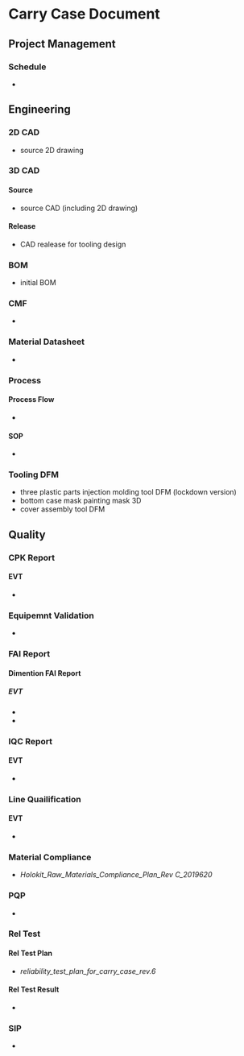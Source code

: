 # Carry Case Document
## Project Management
### Schedule
* 
## Engineering
### 2D CAD
* source 2D drawing
### 3D CAD
#### Source
* source CAD (including 2D drawing)
#### Release
* CAD realease for tooling design 
### BOM
* initial BOM
### CMF
* 
### Material Datasheet
* 
### Process
#### Process Flow
* 
#### SOP
* 
### Tooling DFM
* three plastic parts injection molding tool DFM (lockdown version)
* bottom case mask painting mask 3D
* cover assembly tool DFM
## Quality
### CPK Report
#### EVT
* 
### Equipemnt Validation
* 
### FAI Report
#### Dimention FAI Report
##### EVT
* 
* 
### IQC Report
#### EVT
* 
### Line Quailification
#### EVT
* 
### Material Compliance
* _Holokit_Raw_Materials_Compliance_Plan_Rev C_2019620_
### PQP
* 
### Rel Test
#### Rel Test Plan
* _reliability_test_plan_for_carry_case_rev.6_
#### Rel Test Result
* 
### SIP
* 
